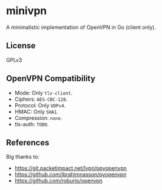# minivpn

A minimalistic implementation of OpenVPN in Go (client only).

## License

GPLv3

## OpenVPN Compatibility

* Mode: Only `tls-client`.
* Ciphers: `AES-CBC-128`.
* Protocol: Only `UDPv4`.
* HMAC: Only `SHA1`.
* Compression: `none`.
* tls-auth: `TODO`.

## References

Big thanks to:

* https://git.packetimpact.net/lvpn/ppyopenvpn
* https://github.com/ibrahimnasson/pyopenvpn
* https://github.com/roburio/openvpn
